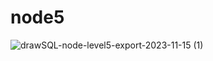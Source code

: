 # node5
![drawSQL-node-level5-export-2023-11-15 (1)](https://github.com/yjhorion/node5/assets/140397466/c8d7aeb8-cb41-4a79-b258-cabc1c80f13a)
